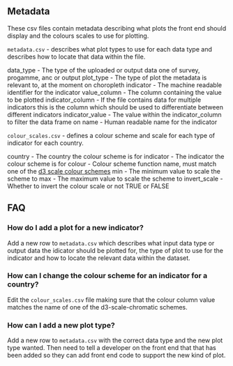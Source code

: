 ## Metadata

These csv files contain metadata describing what plots the front end should display and the colours scales to use for plotting.

`metadata.csv` - describes what plot types to use for each data type and describes how to locate that data within the file.

data_type - The type of the uploaded or output data one of survey, progamme, anc or output
plot_type - The type of plot the metadata is relevant to, at the moment on choropleth
indicator - The machine readable identifier for the indicator 
value_column - The column containing the value to be plotted
indicator_column - If the file contains data for multiple indicators this is the column which should be used to differentiate between different indicators
indicator_value - The value within the indicator_column to filter the data frame on
name - Human readable name for the indicator


`colour_scales.csv` - defines a colour scheme and scale for each type of indicator for each country.

country - The country the colour scheme is for
indicator - The indicator the colour scheme is for
colour - Colour scheme function name, must match one of the [d3 scale colour schemes](https://github.com/d3/d3-scale-chromatic)
min - The minimum value to scale the scheme to
max - The maximum value to scale the scheme to
invert_scale - Whether to invert the colour scale or not TRUE or FALSE

## FAQ

### How do I add a plot for a new indicator?
Add a new row to `metadata.csv` which describes what input data type or output data the idicator should be plotted for, the type of plot to use for the indicator and how to locate the relevant data within the dataset.

### How can I change the colour scheme for an indicator for a country?
Edit the `colour_scales.csv` file making sure that the colour column value matches the name of one of the d3-scale-chromatic schemes.

### How can I add a new plot type?
Add a new row to `metadata.csv` with the correct data type and the new plot type wanted. Then need to tell a developer on the front end that that has been added so they can add front end code to support the new kind of plot.
